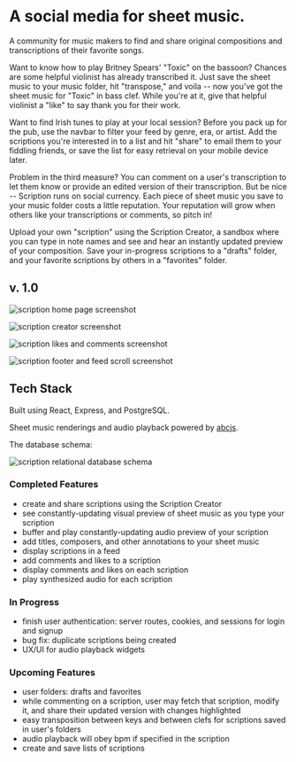 # A social media for sheet music.

A community for music makers to find and share original compositions and transcriptions of their favorite songs. 

Want to know how to play Britney Spears' "Toxic" on the bassoon? Chances are some helpful violinist has already transcribed it. Just save the sheet music to your music folder, hit "transpose," and voila -- now you've got the sheet music for "Toxic" in bass clef. While you're at it, give that helpful violinist a "like" to say thank you for their work.

Want to find Irish tunes to play at your local session? Before you pack up for the pub, use the navbar to filter your feed by genre, era, or artist. Add the scriptions you're interested in to a list and hit "share" to email them to your fiddling friends, or save the list for easy retrieval on your mobile device later.

Problem in the third measure? You can comment on a user's transcription to let them know or provide an edited version of their transcription. But be nice -- Scription runs on social currency. Each piece of sheet music you save to your music folder costs a little reputation. Your reputation will grow when others like your transcriptions or comments, so pitch in!

Upload your own "scription" using the Scription Creator, a sandbox where you can type in note names and see and hear an instantly updated preview of your composition. Save your in-progress scriptions to a "drafts" folder, and your favorite scriptions by others in a "favorites" folder. 

## v. 1.0

![scription home page screenshot](v.1.0header.png "Scription home page")

![scription creator screenshot](v.1.0scriptioncreator.png "Scription Creator")

![scription likes and comments screenshot](v.1.0likesandcomments.png "Likes and comments")

![scription footer and feed scroll screenshot](v.1.0footer.png "Footer and feed scroll")


## Tech Stack

Built using React, Express, and PostgreSQL.

Sheet music renderings and audio playback powered by [abcjs](https://github.com/paulrosen/abcjs).

The database schema:

![scription relational database schema](postgresql-schema.jpg "Scription's Postgres schema")

### Completed Features

- create and share scriptions using the Scription Creator
- see constantly-updating visual preview of sheet music as you type your scription
- buffer and play constantly-updating audio preview of your scription
- add titles, composers, and other annotations to your sheet music
- display scriptions in a feed
- add comments and likes to a scription
- display comments and likes on each scription
- play synthesized audio for each scription

### In Progress

- finish user authentication: server routes, cookies, and sessions for login and signup 
- bug fix: duplicate scriptions being created
- UX/UI for audio playback widgets

### Upcoming Features

- user folders: drafts and favorites
- while commenting on a scription, user may fetch that scription, modify it, and share their updated version with changes highlighted
- easy transposition between keys and between clefs for scriptions saved in user's folders
- audio playback will obey bpm if specified in the scription
- create and save lists of scriptions

